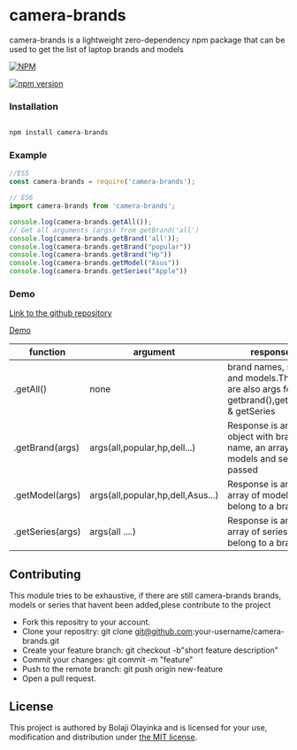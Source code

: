 # camera-brands


camera-brands is a lightweight zero-dependency npm package that can be used to get the list of laptop brands and models

[![NPM](https://nodei.co/npm/camera-brands.png)](https://nodei.co/npm/camera-brands/)

[![npm version](https://badge.fury.io/js/camera-brands.svg)](https://www.npmjs.com/package/camera-brands)

### Installation
``` Javascript

npm install camera-brands

```

### Example

``` Javascript
//ES5
const camera-brands = require('camera-brands');

// ES6
import camera-brands from 'camera-brands';

console.log(camera-brands.getAll());
// Get all arguments (args) from getBrand('all')
console.log(camera-brands.getBrand('all')); 
console.log(camera-brands.getBrand("popular"))
console.log(camera-brands.getBrand("Hp"))
console.log(camera-brands.getModel("Asus"))
console.log(camera-brands.getSeries("Apple"))

```
### Demo

[Link to the github repository](https://github.com/BolajiOlayinka/demo-camera-brands)

[Demo](https://demo-camera-brands.netlify.app/)




| function        | argument                                            | response                                                                      |   |    |
|-----------------|-----------------------------------------------------|-------------------------------------------------------------------------------|---|----|   
| .getAll()       | none                                                | brand names, series and models.These are also args for getbrand(),getModel & getSeries | 
| .getBrand(args) | args(all,popular,hp,dell...)                        | Response is an object with brand name, an array of models and series passed   |   |    |
| .getModel(args) | args(all,popular,hp,dell,Asus...)                   | Response is an array of models that belong to a brand                         |   |    |
| .getSeries(args)| args(all ....)                                      | Response is an array of series that belong to a brand                         |   |    |


## Contributing
This module tries to be exhaustive, if there are still camera-brands brands, models or series that havent been added,plese contribute to the project 
* Fork this repositry to your account.
* Clone your repositry: git clone git@github.com:your-username/camera-brands.git
* Create your feature branch: git checkout -b"short feature description"
* Commit your changes: git commit -m "feature"
* Push to the remote branch: git push origin new-feature
* Open a pull request.

## License

This project is authored by Bolaji Olayinka and is licensed 
for your use, modification and distribution under [the MIT license](https://en.wikipedia.org/wiki/MIT_License). 